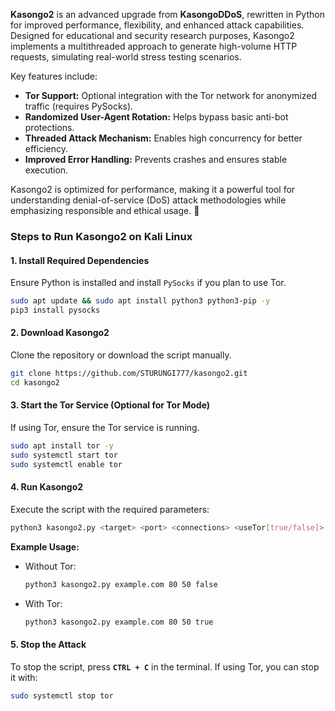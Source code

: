 **Kasongo2** is an advanced upgrade from **KasongoDDoS**, rewritten in Python for improved performance, flexibility, and enhanced attack capabilities. Designed for educational and security research purposes, Kasongo2 implements a multithreaded approach to generate high-volume HTTP requests, simulating real-world stress testing scenarios.  

Key features include:  
- **Tor Support:** Optional integration with the Tor network for anonymized traffic (requires PySocks).  
- **Randomized User-Agent Rotation:** Helps bypass basic anti-bot protections.  
- **Threaded Attack Mechanism:** Enables high concurrency for better efficiency.  
- **Improved Error Handling:** Prevents crashes and ensures stable execution.  

Kasongo2 is optimized for performance, making it a powerful tool for understanding denial-of-service (DoS) attack methodologies while emphasizing responsible and ethical usage. 🚀

### **Steps to Run Kasongo2 on Kali Linux**  

#### **1. Install Required Dependencies**  
Ensure Python is installed and install `PySocks` if you plan to use Tor.  

```bash
sudo apt update && sudo apt install python3 python3-pip -y
pip3 install pysocks
```

#### **2. Download Kasongo2**  
Clone the repository or download the script manually.  

```bash
git clone https://github.com/STURUNGI777/kasongo2.git
cd kasongo2
```

#### **3. Start the Tor Service (Optional for Tor Mode)**  
If using Tor, ensure the Tor service is running.  

```bash
sudo apt install tor -y
sudo systemctl start tor
sudo systemctl enable tor
```

#### **4. Run Kasongo2**  
Execute the script with the required parameters:  

```bash
python3 kasongo2.py <target> <port> <connections> <useTor[true/false]>
```

**Example Usage:**  
- Without Tor:  
  ```bash
  python3 kasongo2.py example.com 80 50 false
  ```
- With Tor:  
  ```bash
  python3 kasongo2.py example.com 80 50 true
  ```

#### **5. Stop the Attack**  
To stop the script, press **`CTRL + C`** in the terminal. If using Tor, you can stop it with:  

```bash
sudo systemctl stop tor
```
